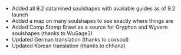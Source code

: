 * Added all 9.2 datamined soulshapes with available guides as of 9.2 launch
* Added a map on many soulshapes to see exactly where things are
* Added Comp Stomp Brawl as a source for Gryphon and Wyvern soulshapes (thanks to WuSage3)
* Updated German translation (thanks to covsoul)
* Updated Korean translation (thanks to chhanz)
